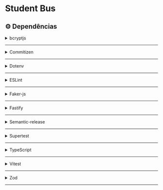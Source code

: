 # Student Bus

## ⚙️ Dependências

<details>
  <summary><a>bcryptjs</a></summary>

```sh
$ npm i bcryptjs

# Instalação das tipagens
$ npm i @types/bcryptjs -D
```

</details>

---

<details>
  <summary><a>Commitizen</a></summary>

```sh
$ npm i commitizen -D

# Configuração do Commitizen
$ npx commitizen init cz-conventional-changelog --save-dev --save-exact
```

Atualizar `.git/hooks/prepare-commit-msg` com o código:

```sh
#!/bin/bash
exec < /dev/tty && node_modules/.bin/cz --hook || true
```

</details>

---

<details>
  <summary><a>Dotenv</a></summary>

```sh
$ npm i dotenv
```

</details>

---

<details>
  <summary><a>ESLint</a></summary>

```sh
$ npm i eslint -D

# Instalando o plugin ESLint da Rocketseat para formatação do código
$ npm i @rocketseat/eslint-config

# Configuração do ESlint (opcional)
$ npx eslint --init

```

Adicionar ao `.eslintrc.json`:

```json
{
  "extends": "@rocketseat/eslint-config/node",
  "rules": {
    "camelcase": "off",
    "no-useless-constructor": "off"
  }
}
```

> Alterar o arquivo `node.js` nas dependências do plugin em **node_modules** para aceitar ponto e vírgula ao final das linhas.

</details>

---

<details>
  <summary><a>Faker-js</a></summary>

```sh
# Lib para gerar dados fictícios
$ npm i @faker-js/faker -D
```

</details>

---

<details>
  <summary><a>Fastify</a></summary>

```sh
$ npm i fastify

# Lib integrada ao fastify para a criação de Json Web Tokens
$ npm i @fastify/jwt
```

</details>

---

<details>
  <summary><a>Semantic-release</a></summary>

```sh
$ npm i semantic-release -D

# Plugins adicionais
$ npm i @semantic-release/git @semantic-release/changelog -D
```

Arquivo de configuração do semantic-release, ``.releaserc.json`:

```json
{
  "branches": ["main", { "name": "alpha", "prerelease": true }],
  "plugins": [
    "@semantic-release/commit-analyzer",
    "@semantic-release/release-notes-generator",
    "@semantic-release/github",
    "@semantic-release/changelog",
    [
      "@semantic-release/git",
      {
        "assets": ["package.json", "package-lock.json", "CHANGELOG.md"],
        "message": "chore(release): ${nextRelease.version} [skip ci]\n\n${nextRelease.notes}"
      }
    ]
  ]
}
```

</details>

---

<details>
  <summary><a>Supertest</a></summary>

```sh
# Realiza as chamadas HTTP dos testes para a aplicação sem a necessidade de colocar a aplicação no ar
$ npm i supertest -D
```

</details>

---

<details>
  <summary><a>TypeScript</a></summary>

```sh
# Instalação do TypeScript e das tipagens para node
$ npm i typescript @types/node -D

# Inicializando o TypeScript
$ npx tsc --init

# Permite que o node execute código TypeScript
$ npm i tsx -D

# Realiza a conversão do código de TypeScrip para JavaScript (build)
$ npm i tsup -D
```

</details>

---

<details>
  <summary><a>Vitest</a></summary>

```sh
$ npm i vitest -D

# Plugin para que o vitest consiga entender os paths configurados no tsconfig
$ npm i vite-tsconfig-paths -D

# Interface para visualizar e executar os testes
$ npm i @vitest/ui -D
```

Criar arquivo de configuração do Vitest (`vite.config.ts`):

> Adicionando o plugin nas configurações do Vitest

```ts
import { defineConfig } from 'vitest/config';
import tsconfigPaths from 'vite-tsconfig-paths';

export default defineConfig({
  plugins: [tsconfigPaths()],
});
```

Adicionar os scripts de testes ao `package.json`:

```json
"scripts": {
  ...
  "test": "vitest run",
  "test:watch": "vitest",
  "test:coverage": "vitest run --coverage",
  "test:ui": "vitest --ui"
},
```

</details>

---

<details>
  <summary><a>Zod</a></summary>
  
  ```sh
  $ npm i zod
  ```
</details>

---

